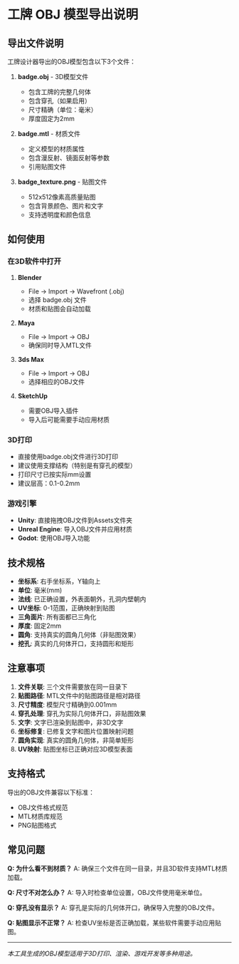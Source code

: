 # 工牌 OBJ 模型导出说明

## 导出文件说明

工牌设计器导出的OBJ模型包含以下3个文件：

1. **badge.obj** - 3D模型文件
   - 包含工牌的完整几何体
   - 包含穿孔（如果启用）
   - 尺寸精确（单位：毫米）
   - 厚度固定为2mm

2. **badge.mtl** - 材质文件
   - 定义模型的材质属性
   - 包含漫反射、镜面反射等参数
   - 引用贴图文件

3. **badge_texture.png** - 贴图文件
   - 512x512像素高质量贴图
   - 包含背景颜色、图片和文字
   - 支持透明度和颜色信息

## 如何使用

### 在3D软件中打开
1. **Blender**
   - File → Import → Wavefront (.obj)
   - 选择 badge.obj 文件
   - 材质和贴图会自动加载

2. **Maya**
   - File → Import → OBJ
   - 确保同时导入MTL文件

3. **3ds Max**
   - File → Import → OBJ
   - 选择相应的OBJ文件

4. **SketchUp**
   - 需要OBJ导入插件
   - 导入后可能需要手动应用材质

### 3D打印
- 直接使用badge.obj文件进行3D打印
- 建议使用支撑结构（特别是有穿孔的模型）
- 打印尺寸已按实际mm设置
- 建议层高：0.1-0.2mm

### 游戏引擎
- **Unity**: 直接拖拽OBJ文件到Assets文件夹
- **Unreal Engine**: 导入OBJ文件并应用材质
- **Godot**: 使用OBJ导入功能

## 技术规格

- **坐标系**: 右手坐标系，Y轴向上
- **单位**: 毫米(mm)
- **法线**: 已正确设置，外表面朝外，孔洞内壁朝内
- **UV坐标**: 0-1范围，正确映射到贴图
- **三角面片**: 所有面都已三角化
- **厚度**: 固定2mm
- **圆角**: 支持真实的圆角几何体（非贴图效果）
- **挖孔**: 真实的几何体开口，支持圆形和矩形

## 注意事项

1. **文件关联**: 三个文件需要放在同一目录下
2. **贴图路径**: MTL文件中的贴图路径是相对路径
3. **尺寸精度**: 模型尺寸精确到0.001mm
4. **穿孔处理**: 穿孔为实际几何体开口，非贴图效果
5. **文字**: 文字已渲染到贴图中，非3D文字
6. **坐标修复**: 已修复文字和图片位置映射问题
7. **圆角实现**: 真实的圆角几何体，非简单矩形
8. **UV映射**: 贴图坐标已正确对应3D模型表面

## 支持格式

导出的OBJ文件兼容以下标准：
- OBJ文件格式规范
- MTL材质库规范
- PNG贴图格式

## 常见问题

**Q: 为什么看不到材质？**
A: 确保三个文件在同一目录，并且3D软件支持MTL材质加载。

**Q: 尺寸不对怎么办？**
A: 导入时检查单位设置，OBJ文件使用毫米单位。

**Q: 穿孔没有显示？**
A: 穿孔是实际的几何体开口，确保导入完整的OBJ文件。

**Q: 贴图显示不正常？**
A: 检查UV坐标是否正确加载，某些软件需要手动应用贴图。

---

*本工具生成的OBJ模型适用于3D打印、渲染、游戏开发等多种用途。* 